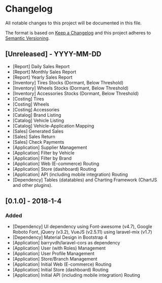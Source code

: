 # Changelog
All notable changes to this project will be documented in this file.

The format is based on [Keep a Changelog](http://keepachangelog.com/en/1.0.0/)
and this project adheres to [Semantic Versioning](http://semver.org/spec/v2.0.0.html).

## [Unreleased] - YYYY-MM-DD
 - [Report] Daily Sales Report
 - [Report] Monthly Sales Report
 - [Report] Yearly Sales Report
 - [Inventory] Tires Stocks (Dormant, Below Threshold)
 - [Inventory] Wheels  Stocks (Dormant, Below Threshold)
 - [Inventory] Accessories Stocks (Dormant, Below Threshold)
 - [Costing] Tires
 - [Costing] Wheels
 - [Costing] Accessories
 - [Catalog] Brand Listing
 - [Catalog] Vehicle Listing
 - [Catalog] Vehicle-Application Mapping
 - [Sales] Generated Sales
 - [Sales] Sales Return
 - [Sales] Check Payments
 - [Application] Supplier Management
 - [Application] Filter by Vehicle
 - [Application] Filter by Brand
 - [Application] Web (E-commerce) Routing
 - [Application] Store (dashboard) Routing
 - [Application] API (including mobile integration) Routing
 - [Dependency] Tables (datatables) and Charting Framework (ChartJS and other plugins).

## [0.1.0] - 2018-1-4
### Added
 - [Dependency] UI dependency using Font-awesome (v4.7), Google Roboto Font, jQuery (v3.2), VueJS (v2.5.11) using laravel-mix (v1.7)
 - [Dependency] Material Design in Bootstrap 4
 - [Application] barryvdh/laravel-cors as dependency
 - [Application] User (with Roles) Management
 - [Application] User Profile Management
 - [Application] Store/Branch Management
 - [Application] Initial Web (E-commerce) Routing
 - [Application] Initial Store (dashboard) Routing
 - [Application] Initial API (including mobile integration) Routing
 
 